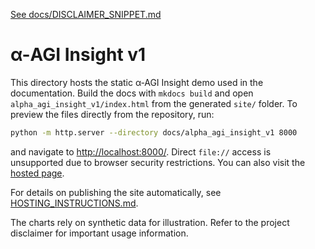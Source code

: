 [See docs/DISCLAIMER_SNIPPET.md](../DISCLAIMER_SNIPPET.md)

# α-AGI Insight v1

This directory hosts the static α‑AGI Insight demo used in the documentation. Build the docs with `mkdocs build` and open `alpha_agi_insight_v1/index.html` from the generated `site/` folder. To preview the files directly from the repository, run:

```bash
python -m http.server --directory docs/alpha_agi_insight_v1 8000
```

and navigate to <http://localhost:8000/>. Direct `file://` access is unsupported due to browser security restrictions. You can also visit the [hosted page](https://montreal-ai.github.io/AGI-Alpha-Agent-v0/alpha_agi_insight_v1/).

For details on publishing the site automatically, see [HOSTING_INSTRUCTIONS.md](../HOSTING_INSTRUCTIONS.md).

The charts rely on synthetic data for illustration. Refer to the project disclaimer for important usage information.
